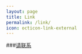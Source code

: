 ```yaml
---
layout: page
title: Link
permalink: /link/
icon: octicon-link-external
---
```


###[请联系](mailto:cxhyun@126.com)
 